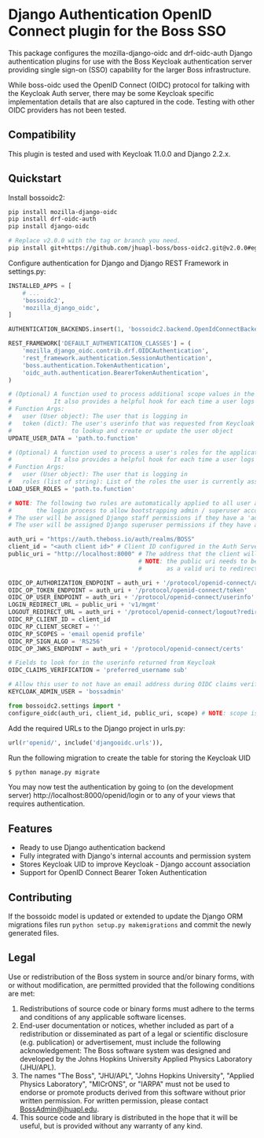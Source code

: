 # Django Authentication OpenID Connect plugin for the Boss SSO

This package configures the mozilla-django-oidc and drf-oidc-auth Django
authentication plugins for use with the Boss Keycloak authentication server providing
single sign-on (SSO) capability for the larger Boss infrastructure.

While boss-oidc used the OpenID Connect (OIDC) protocol for talking with the Keycloak
Auth server, there may be some Keycloak specific implementation details that are also
captured in the code. Testing with other OIDC providers has not been tested.


## Compatibility

This plugin is tested and used with Keycloak 11.0.0 and Django 2.2.x.


## Quickstart

Install bossoidc2:

```sh
pip install mozilla-django-oidc
pip install drf-oidc-auth
pip install django-oidc

# Replace v2.0.0 with the tag or branch you need.
pip install git+https://github.com/jhuapl-boss/boss-oidc2.git@v2.0.0#egg=boss-oidc2
```

Configure authentication for Django and Django REST Framework in settings.py:

```py
INSTALLED_APPS = [
    # ...
    'bossoidc2',
    'mozilla_django_oidc',
]

AUTHENTICATION_BACKENDS.insert(1, 'bossoidc2.backend.OpenIdConnectBackend') 

REST_FRAMEWORK['DEFAULT_AUTHENTICATION_CLASSES'] = (
    'mozilla_django_oidc.contrib.drf.OIDCAuthentication',
    'rest_framework.authentication.SessionAuthentication',
    'boss.authentication.TokenAuthentication',
    'oidc_auth.authentication.BearerTokenAuthentication',
)

# (Optional) A function used to process additional scope values in the token
#            It also provides a helpful hook for each time a user logs in
# Function Args:
#   user (User object): The user that is logging in
#   token (dict): The user's userinfo that was requested from Keycloak and used
#                 to lookup and create or update the user object
UPDATE_USER_DATA = 'path.to.function'

# (Optional) A function used to process a user's roles for the application
#            It also provides a helpful hook for each time a user logs in
# Function Args:
#   user (User object): The user that is logging in
#   roles (list of string): List of the roles the user is currently assigned
LOAD_USER_ROLES = 'path.to.function'

# NOTE: The following two rules are automatically applied to all user account during
#       the login process to allow bootstrapping admin / superuser accounts.
# The user will be assigned Django staff permissions if they have a 'admin' or 'superuser' role in Keycloak
# The user will be assigned Django superuser permissions if they have a 'superuser' role in Keycloak

auth_uri = "https://auth.theboss.io/auth/realms/BOSS"
client_id = "<auth client id>" # Client ID configured in the Auth Server
public_uri = "http://localhost:8000" # The address that the client will be redirected back to
                                     # NOTE: the public uri needs to be configured in the Auth Server
                                     #       as a valid uri to redirect to

OIDC_OP_AUTHORIZATION_ENDPOINT = auth_uri + '/protocol/openid-connect/auth'
OIDC_OP_TOKEN_ENDPOINT = auth_uri + '/protocol/openid-connect/token'
OIDC_OP_USER_ENDPOINT = auth_uri + '/protocol/openid-connect/userinfo'
LOGIN_REDIRECT_URL = public_uri + 'v1/mgmt'
LOGOUT_REDIRECT_URL = auth_uri + '/protocol/openid-connect/logout?redirect_uri=' + public_uri
OIDC_RP_CLIENT_ID = client_id
OIDC_RP_CLIENT_SECRET = ''
OIDC_RP_SCOPES = 'email openid profile'
OIDC_RP_SIGN_ALGO = 'RS256'
OIDC_OP_JWKS_ENDPOINT = auth_uri + '/protocol/openid-connect/certs'

# Fields to look for in the userinfo returned from Keycloak
OIDC_CLAIMS_VERIFICATION = 'preferred_username sub'

# Allow this user to not have an email address during OIDC claims verification.
KEYCLOAK_ADMIN_USER = 'bossadmin'

from bossoidc2.settings import *
configure_oidc(auth_uri, client_id, public_uri, scope) # NOTE: scope is optional and can be left out
```

Add the required URLs to the Django project in urls.py:

```py
url(r'openid/', include('djangooidc.urls')),
```

Run the following migration to create the table for storing the Keycloak UID

```sh
$ python manage.py migrate
```

You may now test the authentication by going to (on the development server) http://localhost:8000/openid/login or to any
of your views that requires authentication.


## Features

* Ready to use Django authentication backend
* Fully integrated with Django's internal accounts and permission system
* Stores Keycloak UID to improve Keycloak - Django account association
* Support for OpenID Connect Bearer Token Authentication


## Contributing

If the bossoidc model is updated or extended to update the Django ORM migrations files run `python setup.py makemigrations` and commit the newly generated files.


## Legal

Use or redistribution of the Boss system in source and/or binary forms, with or without modification, are permitted provided that the following conditions are met:

1. Redistributions of source code or binary forms must adhere to the terms and conditions of any applicable software licenses.
2. End-user documentation or notices, whether included as part of a redistribution or disseminated as part of a legal or scientific disclosure (e.g. publication) or advertisement, must include the following acknowledgement:  The Boss software system was designed and developed by the Johns Hopkins University Applied Physics Laboratory (JHU/APL).
3. The names "The Boss", "JHU/APL", "Johns Hopkins University", "Applied Physics Laboratory", "MICrONS", or "IARPA" must not be used to endorse or promote products derived from this software without prior written permission. For written permission, please contact BossAdmin@jhuapl.edu.
4. This source code and library is distributed in the hope that it will be useful, but is provided without any warranty of any kind.


